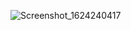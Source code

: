 ![Screenshot_1624240417](https://user-images.githubusercontent.com/86212446/122699112-261a2980-d21f-11eb-9799-b24c96d01eff.png)
